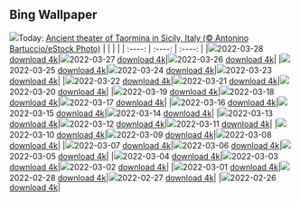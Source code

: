 ## Bing Wallpaper
![](./wallpaper/2022-03-28.jpg)Today: [Ancient theater of Taormina in Sicily, Italy (© Antonino Bartuccio/eStock Photo)](./wallpaper/2022-03-28.jpg)
|      |      |      |
| :----: | :----: | :----: |
|![](./wallpaper/2022-03-28_sm.jpg)2022-03-28 [download 4k](./wallpaper/2022-03-28.jpg)|![](./wallpaper/2022-03-27_sm.jpg)2022-03-27 [download 4k](./wallpaper/2022-03-27.jpg)|![](./wallpaper/2022-03-26_sm.jpg)2022-03-26 [download 4k](./wallpaper/2022-03-26.jpg)|
|![](./wallpaper/2022-03-25_sm.jpg)2022-03-25 [download 4k](./wallpaper/2022-03-25.jpg)|![](./wallpaper/2022-03-24_sm.jpg)2022-03-24 [download 4k](./wallpaper/2022-03-24.jpg)|![](./wallpaper/2022-03-23_sm.jpg)2022-03-23 [download 4k](./wallpaper/2022-03-23.jpg)|
|![](./wallpaper/2022-03-22_sm.jpg)2022-03-22 [download 4k](./wallpaper/2022-03-22.jpg)|![](./wallpaper/2022-03-21_sm.jpg)2022-03-21 [download 4k](./wallpaper/2022-03-21.jpg)|![](./wallpaper/2022-03-20_sm.jpg)2022-03-20 [download 4k](./wallpaper/2022-03-20.jpg)|
|![](./wallpaper/2022-03-19_sm.jpg)2022-03-19 [download 4k](./wallpaper/2022-03-19.jpg)|![](./wallpaper/2022-03-18_sm.jpg)2022-03-18 [download 4k](./wallpaper/2022-03-18.jpg)|![](./wallpaper/2022-03-17_sm.jpg)2022-03-17 [download 4k](./wallpaper/2022-03-17.jpg)|
|![](./wallpaper/2022-03-16_sm.jpg)2022-03-16 [download 4k](./wallpaper/2022-03-16.jpg)|![](./wallpaper/2022-03-15_sm.jpg)2022-03-15 [download 4k](./wallpaper/2022-03-15.jpg)|![](./wallpaper/2022-03-14_sm.jpg)2022-03-14 [download 4k](./wallpaper/2022-03-14.jpg)|
|![](./wallpaper/2022-03-13_sm.jpg)2022-03-13 [download 4k](./wallpaper/2022-03-13.jpg)|![](./wallpaper/2022-03-12_sm.jpg)2022-03-12 [download 4k](./wallpaper/2022-03-12.jpg)|![](./wallpaper/2022-03-11_sm.jpg)2022-03-11 [download 4k](./wallpaper/2022-03-11.jpg)|
|![](./wallpaper/2022-03-10_sm.jpg)2022-03-10 [download 4k](./wallpaper/2022-03-10.jpg)|![](./wallpaper/2022-03-09_sm.jpg)2022-03-09 [download 4k](./wallpaper/2022-03-09.jpg)|![](./wallpaper/2022-03-08_sm.jpg)2022-03-08 [download 4k](./wallpaper/2022-03-08.jpg)|
|![](./wallpaper/2022-03-07_sm.jpg)2022-03-07 [download 4k](./wallpaper/2022-03-07.jpg)|![](./wallpaper/2022-03-06_sm.jpg)2022-03-06 [download 4k](./wallpaper/2022-03-06.jpg)|![](./wallpaper/2022-03-05_sm.jpg)2022-03-05 [download 4k](./wallpaper/2022-03-05.jpg)|
|![](./wallpaper/2022-03-04_sm.jpg)2022-03-04 [download 4k](./wallpaper/2022-03-04.jpg)|![](./wallpaper/2022-03-03_sm.jpg)2022-03-03 [download 4k](./wallpaper/2022-03-03.jpg)|![](./wallpaper/2022-03-02_sm.jpg)2022-03-02 [download 4k](./wallpaper/2022-03-02.jpg)|
|![](./wallpaper/2022-03-01_sm.jpg)2022-03-01 [download 4k](./wallpaper/2022-03-01.jpg)|![](./wallpaper/2022-02-28_sm.jpg)2022-02-28 [download 4k](./wallpaper/2022-02-28.jpg)|![](./wallpaper/2022-02-27_sm.jpg)2022-02-27 [download 4k](./wallpaper/2022-02-27.jpg)|
|![](./wallpaper/2022-02-26_sm.jpg)2022-02-26 [download 4k](./wallpaper/2022-02-26.jpg)|